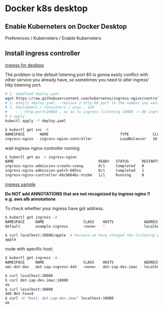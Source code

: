 
# Docker k8s desktop

## Enable Kuberneters on Docker Desktop

Preferences / Kuberneters / Enable Kuberneters


## Install ingress controller 

[ingress for desktop](https://kubernetes.github.io/ingress-nginx/deploy/#docker-for-mac)

The problem is the default listening port 80 is gonna easily conflict with other service you already have, so sometimes you need to alter ingress' http listening port.


```bash
# 1. dowdload deploy.yaml
wget https://raw.githubusercontent.com/kubernetes/ingress-nginx/controller-v0.47.0/deploy/static/provider/cloud/deploy.yaml
# 2. modify deploy.yaml,  replace 2 http 80 port to the number you want to listening, e.g. we can use 10080
# 3. Deployment / containers / args , add 
#    - --http-port=10080 , so as to ingress listening 10080 -> 80 ingress
# 4 apply
kubectl apply -f deploy.yaml
```


```bash
$ kubectl get svc -A
NAMESPACE       NAME                                 TYPE           CLUSTER-IP       EXTERNAL-IP   PORT(S)                           AGE
ingress-nginx   ingress-nginx-controller             LoadBalancer   10.108.84.93    localhost     10080:31402/TCP,443:32053/TCP   20s
```

wait ingress-nginx-controller running

```bash
$ kubectl get po -n ingress-nginx
NAME                                       READY   STATUS      RESTARTS   AGE
ingress-nginx-admission-create-sxwsg       0/1     Completed   0          51s
ingress-nginx-admission-patch-b85nx        0/1     Completed   1          50s
ingress-nginx-controller-b6cb664bc-tnzbm   1/1     Running     0          51s
```

[ingress sample](http://threelambda.com/2020/07/06/run-ingress-example-on-mac/)

**Do NOT add ANNOTATIONS that are not recognized by ingress nginx !! e.g. aws alb annotations**

To check whether your ingress have got address.

```bash
$ kubectl get ingress -A
NAMESPACE     NAME                  CLASS    HOSTS              ADDRESS     PORTS   AGE
default       example-ingress       <none>   *                  localhost   80      4m17s

$ curl localhost:10080/apple  # because we have changed the listening port to 10080
apple
```

route with specific host:

```bash
$ kubectl get ingress -A
NAMESPACE     NAME                  CLASS    HOSTS              ADDRESS     PORTS   AGE
umc-dot-dev   dot-iap-ingress-443   <none>   dot-iap-dev.imac   localhost   80      28m

$ curl localhost:10080
$ curl dot-iap-dev.imac:10080
ok
$ curl localhost:10080
404 Not Found
$ curl -H "host: dot-iap-dev.imac" localhost:10080
ok
```




